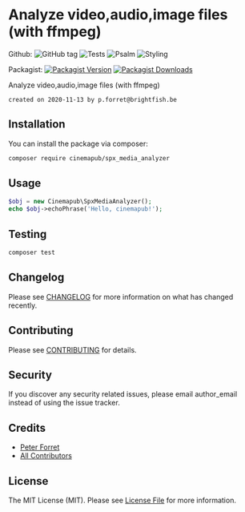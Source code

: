 # Analyze video,audio,image files (with ffmpeg)

Github: 
![GitHub tag](https://img.shields.io/github/v/tag/cinemapub/spx_media_analyzer)
![Tests](https://github.com/cinemapub/spx_media_analyzer/workflows/Run%20Tests/badge.svg)
![Psalm](https://github.com/cinemapub/spx_media_analyzer/workflows/Detect%20Psalm%20warnings/badge.svg)
![Styling](https://github.com/cinemapub/spx_media_analyzer/workflows/Check%20&%20fix%20styling/badge.svg)

Packagist: 
[![Packagist Version](https://img.shields.io/packagist/v/cinemapub/spx_media_analyzer.svg?style=flat-square)](https://packagist.org/packages/cinemapub/spx_media_analyzer)
[![Packagist Downloads](https://img.shields.io/packagist/dt/cinemapub/spx_media_analyzer.svg?style=flat-square)](https://packagist.org/packages/cinemapub/spx_media_analyzer)

Analyze video,audio,image files (with ffmpeg)

	created on 2020-11-13 by p.forret@brightfish.be

## Installation

You can install the package via composer:

```bash
composer require cinemapub/spx_media_analyzer
```

## Usage

``` php
$obj = new Cinemapub\SpxMediaAnalyzer();
echo $obj->echoPhrase('Hello, cinemapub!');
```

## Testing

``` bash
composer test
```

## Changelog

Please see [CHANGELOG](CHANGELOG.md) for more information on what has changed recently.

## Contributing

Please see [CONTRIBUTING](CONTRIBUTING.md) for details.

## Security

If you discover any security related issues, please email author_email instead of using the issue tracker.

## Credits

- [Peter Forret](https://github.com/cinemapub)
- [All Contributors](../../contributors)

## License

The MIT License (MIT). Please see [License File](LICENSE.md) for more information.
